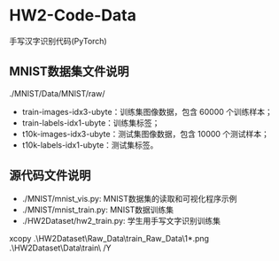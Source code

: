 # HW2-Code-Data
手写汉字识别代码(PyTorch)

## MNIST数据集文件说明
./MNIST/Data/MNIST/raw/
- train-images-idx3-ubyte：训练集图像数据，包含 60000 个训练样本；
- train-labels-idx1-ubyte：训练集标签； 
- t10k-images-idx3-ubyte：测试集图像数据，包含 10000 个测试样本；
- t10k-labels-idx1-ubyte：测试集标签。

## 源代码文件说明
- ./MNIST/mnist_vis.py: MNIST数据集的读取和可视化程序示例
- ./MNIST/mnist_train.py: MNIST数据训练集
- ./HW2Dataset/hw2_train.py: 学生用手写文字识别训练集

xcopy .\HW2Dataset\Raw_Data\train_Raw_Data\1\*.png .\HW2Dataset\Data\train\ /Y